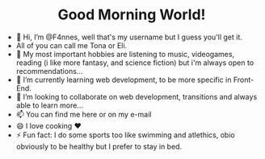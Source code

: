 <h1 align="center">Good Morning World!</h1>

- 👋 Hi, I’m @F4nnes, well that's my username but I guess you'll get it.
- All of you can call me Tona or Eli.
- 👀 My most important hobbies are listening to music, videogames, reading (i like more fantasy, and science fiction) but i'm always open to recommendations...
- 🌱 I’m currently learning web development, to be more specific in Front-End. 
- 💞️ I’m looking to collaborate on web development, transitions and always able to learn more...
- 📫 You can find me here or on my e-mail
- 😄 I love cooking ❤️
- ⚡ Fun fact: I do some sports too like swimming and atlethics, obio obviously to be healthy but I prefer to stay in bed.

<!---
F4nnes/F4nnes is a ✨ special ✨ repository because its `README.md` (this file) appears on your GitHub profile.
You can click the Preview link to take a look at your changes.
--->

